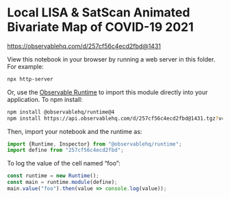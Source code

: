 # Local LISA & SatScan Animated Bivariate Map of COVID-19 2021

https://observablehq.com/d/257cf56c4ecd2fbd@1431

View this notebook in your browser by running a web server in this folder. For
example:

~~~sh
npx http-server
~~~

Or, use the [Observable Runtime](https://github.com/observablehq/runtime) to
import this module directly into your application. To npm install:

~~~sh
npm install @observablehq/runtime@4
npm install https://api.observablehq.com/d/257cf56c4ecd2fbd@1431.tgz?v=3
~~~

Then, import your notebook and the runtime as:

~~~js
import {Runtime, Inspector} from "@observablehq/runtime";
import define from "257cf56c4ecd2fbd";
~~~

To log the value of the cell named “foo”:

~~~js
const runtime = new Runtime();
const main = runtime.module(define);
main.value("foo").then(value => console.log(value));
~~~
